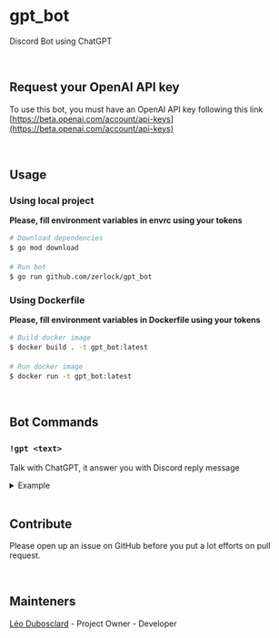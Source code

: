 # gpt_bot
Discord Bot using ChatGPT

<br>

## Request your OpenAI API key

To use this bot, you must have an OpenAI API key following this link [https://beta.openai.com/account/api-keys](https://beta.openai.com/account/api-keys)

<br>

## Usage

### Using local project
**Please, fill environment variables in envrc using your tokens**

```bash
# Download dependencies
$ go mod download

# Run bot
$ go run github.com/zerlock/gpt_bot
```

### Using Dockerfile
**Please, fill environment variables in Dockerfile using your tokens**

```bash
# Build docker image
$ docker build . -t gpt_bot:latest

# Run docker image
$ docker run -t gpt_bot:latest
```

<br>

## Bot Commands

### **`!gpt <text>`**
Talk with ChatGPT, it answer you with Discord reply message

<details>
  <summary>Example</summary>
  <p>
    <img src=".github/assets/chat_example.png" width="50%" />
  </p>
</details>

<br>

## Contribute
Please open up an issue on GitHub before you put a lot efforts on pull request.

<br>

## Mainteners

[Léo Dubosclard](https://linkedin.com/in/leo-dubosclard) - Project Owner - Developer
